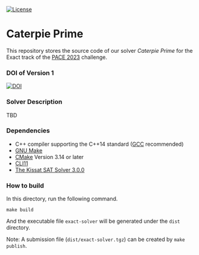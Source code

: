 [![License](https://img.shields.io/badge/license-Apache%202.0-blue.svg)](http://choosealicense.com/licenses/apache-2.0/)

# Caterpie Prime

This repository stores the source code of our solver *Caterpie Prime* for the Exact track of the [PACE 2023](https://pacechallenge.org/2023/) challenge.

### DOI of Version 1

[![DOI](https://zenodo.org/badge/DOI/10.5281/zenodo.7996823.svg)](https://doi.org/10.5281/zenodo.7996823)

### Solver Description

TBD

### Dependencies

- C++ compiler supporting the C++14 standard ([GCC](https://gcc.gnu.org/) recommended)
- [GNU Make](https://www.gnu.org/software/make/)
- [CMake](https://cmake.org/) Version 3.14 or later
- [CLI11](https://github.com/CLIUtils/CLI11)
- [The Kissat SAT Solver 3.0.0](https://github.com/arminbiere/kissat)

### How to build

In this directory, run the following command.

```
make build
```

And the executable file `exact-solver` will be generated under the `dist` directory.

Note: A submission file (`dist/exact-solver.tgz`) can be created by `make publish`.

